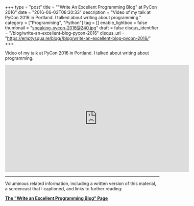 +++
type = "post"
title = "\"Write An Excellent Programming Blog\" at PyCon 2016"
date = "2016-06-02T08:30:33"
description = "Video of my talk at PyCon 2016 in Portland. I talked about writing about programming."
category = ["Programming", "Python"]
tag = []
enable_lightbox = false
thumbnail = "speaking-pycon-2016@240.jpg"
draft = false
disqus_identifier = "/blog/write-an-excellent-blog-pycon-2016"
disqus_url = "https://emptysqua.re/blog//blog/write-an-excellent-blog-pycon-2016/"
+++

<p>Video of my talk at PyCon 2016 in Portland. I talked about writing about programming.</p>
<iframe width="600" height="350" src="https://www.youtube.com/embed/eHXq-IzlGUE?rel=0" frameborder="0" allowfullscreen></iframe>

<hr />
<p>Voluminous related information, including a written version of this material, a screencast that I captioned, and links to further reading:</p>
<p><strong><a href="/the-write-an-excellent-programming-blog-page">The "Write an Excellent Programming Blog" Page</a></strong></p>
